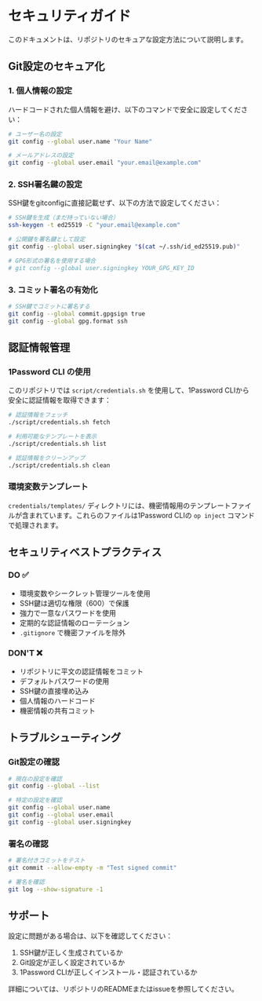 # セキュリティガイド

このドキュメントは、リポジトリのセキュアな設定方法について説明します。

## Git設定のセキュア化

### 1. 個人情報の設定

ハードコードされた個人情報を避け、以下のコマンドで安全に設定してください：

```bash
# ユーザー名の設定
git config --global user.name "Your Name"

# メールアドレスの設定
git config --global user.email "your.email@example.com"
```

### 2. SSH署名鍵の設定

SSH鍵をgitconfigに直接記載せず、以下の方法で設定してください：

```bash
# SSH鍵を生成（まだ持っていない場合）
ssh-keygen -t ed25519 -C "your.email@example.com"

# 公開鍵を署名鍵として設定
git config --global user.signingkey "$(cat ~/.ssh/id_ed25519.pub)"

# GPG形式の署名を使用する場合
# git config --global user.signingkey YOUR_GPG_KEY_ID
```

### 3. コミット署名の有効化

```bash
# SSH鍵でコミットに署名する
git config --global commit.gpgsign true
git config --global gpg.format ssh
```

## 認証情報管理

### 1Password CLI の使用

このリポジトリでは `script/credentials.sh` を使用して、1Password CLIから安全に認証情報を取得できます：

```bash
# 認証情報をフェッチ
./script/credentials.sh fetch

# 利用可能なテンプレートを表示
./script/credentials.sh list

# 認証情報をクリーンアップ
./script/credentials.sh clean
```

### 環境変数テンプレート

`credentials/templates/` ディレクトリには、機密情報用のテンプレートファイルが含まれています。これらのファイルは1Password CLIの `op inject` コマンドで処理されます。

## セキュリティベストプラクティス

### DO ✅
- 環境変数やシークレット管理ツールを使用
- SSH鍵は適切な権限（600）で保護
- 強力で一意なパスワードを使用
- 定期的な認証情報のローテーション
- `.gitignore` で機密ファイルを除外

### DON'T ❌
- リポジトリに平文の認証情報をコミット
- デフォルトパスワードの使用
- SSH鍵の直接埋め込み
- 個人情報のハードコード
- 機密情報の共有コミット

## トラブルシューティング

### Git設定の確認

```bash
# 現在の設定を確認
git config --global --list

# 特定の設定を確認
git config --global user.name
git config --global user.email
git config --global user.signingkey
```

### 署名の確認

```bash
# 署名付きコミットをテスト
git commit --allow-empty -m "Test signed commit"

# 署名を確認
git log --show-signature -1
```

## サポート

設定に問題がある場合は、以下を確認してください：

1. SSH鍵が正しく生成されているか
2. Git設定が正しく設定されているか  
3. 1Password CLIが正しくインストール・認証されているか

詳細については、リポジトリのREADMEまたはissueを参照してください。